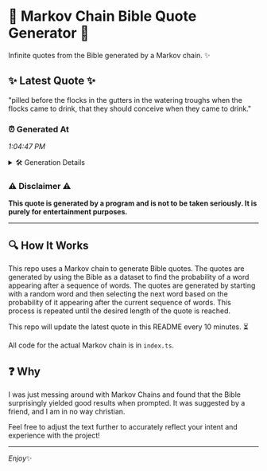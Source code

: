# 📖 Markov Chain Bible Quote Generator 📖

Infinite quotes from the Bible generated by a Markov chain. ✨

## ✨ Latest Quote ✨
"pilled before the flocks in the gutters in the watering troughs when the flocks came to drink, that they should conceive when they came to drink."

### ⏰ Generated At
*1:04:47 PM*

<details>
    <summary>🛠️ Generation Details</summary>
    <p>
        <strong>🌱 Seed:</strong> pilled<br>
        <strong>🔄 Iterations:</strong> 25<br>
        <strong>📜 Context History:</strong><br>[ pilled ]: before<br>[ pilled, before ]: the<br>[ pilled, before, the ]: flocks<br>[ pilled, before, the, flocks ]: in<br>[ pilled, before, the, flocks, in ]: the<br>[ pilled, before, the, flocks, in, the ]: gutters<br>[ before, the, flocks, in, the, gutters ]: in<br>[ the, flocks, in, the, gutters, in ]: the<br>[ flocks, in, the, gutters, in, the ]: watering<br>[ in, the, gutters, in, the, watering ]: troughs<br>[ the, gutters, in, the, watering, troughs ]: when<br>[ gutters, in, the, watering, troughs, when ]: the<br>[ in, the, watering, troughs, when, the ]: flocks<br>[ the, watering, troughs, when, the, flocks ]: came<br>[ watering, troughs, when, the, flocks, came ]: to<br>[ troughs, when, the, flocks, came, to ]: drink,<br>[ when, the, flocks, came, to, drink, ]: that<br>[ the, flocks, came, to, drink,, that ]: they<br>[ flocks, came, to, drink,, that, they ]: should<br>[ came, to, drink,, that, they, should ]: conceive<br>[ to, drink,, that, they, should, conceive ]: when<br>[ drink,, that, they, should, conceive, when ]: they<br>[ that, they, should, conceive, when, they ]: came<br>[ they, should, conceive, when, they, came ]: to<br>[ should, conceive, when, they, came, to ]: drink.<br>
    </p>
</details>

### ⚠️ Disclaimer ⚠️
**This quote is generated by a program and is not to be taken seriously. It is purely for entertainment purposes.**

---

## 🔍 How It Works

This repo uses a Markov chain to generate Bible quotes. The quotes are generated by using the Bible as a dataset to find the probability of a word appearing after a sequence of words. The quotes are generated by starting with a random word and then selecting the next word based on the probability of it appearing after the current sequence of words. This process is repeated until the desired length of the quote is reached.

This repo will update the latest quote in this README every 10 minutes. ⏳

All code for the actual Markov chain is in `index.ts`.

## ❓ Why

I was just messing around with Markov Chains and found that the Bible surprisingly yielded good results when prompted. 
It was suggested by a friend, and I am in no way christian.

Feel free to adjust the text further to accurately reflect your intent and experience with the project!

---

*Enjoy*✨
